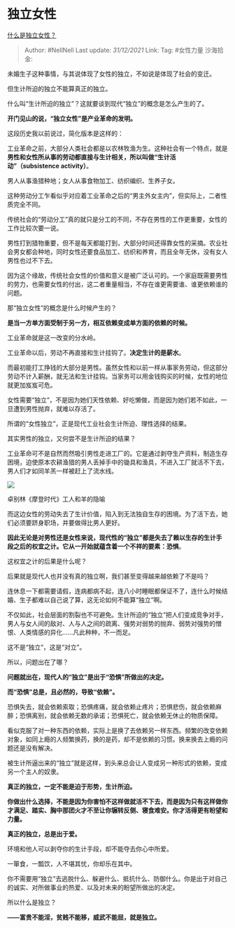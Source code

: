 # 独立女性

[什么是独立女性？](https://www.zhihu.com/question/23223076/answer/2275799698)

> Author: #NellNell
> Last update: *31/12/2021*
> Link:
> Tag: #女性力量 
> 沙海拾金:

未婚生子这种事情，与其说体现了女性的独立，不如说是体现了社会的变迁。

但生计所迫的独立不能算真正的独立。

什么叫“生计所迫的独立”？这就要谈到现代“独立”的概念是怎么产生的了。

**开门见山的说，“独立女性”是产业革命的发明。**

这段历史我以前说过，简化版本是这样的：

工业革命之前，大部分人类社会都是以农林牧渔为生。这种社会有一个特点，就是**男性和女性所从事的劳动都直接与生计相关，所以叫做“生计活动”（subsistence activity）**。

男人从事渔猎种地；女人从事食物加工、纺织编织、生养子女。

这种劳动分工乍看似乎对应着工业革命之后的“男主外女主内”，但实际上，二者性质完全不同。

传统社会的“劳动分工”真的就只是分工的不同，不存在男性的工作更重要，女性的工作比较次要一说。

男性打到猎物重要，但不是每天都能打到，大部分时间还得靠女性的采摘。农业社会男女都会种地，同时女性还要食品加工、纺织和养育，而且全年无休，没有女人男性也过不下去。

因为这个缘故，传统社会女性的价值和意义是被广泛认可的。一个家庭既需要男性的劳力，也需要女性的付出，这二者重量相当，不存在谁更需要谁、谁更依赖谁的问题。

那“独立女性”的概念是什么时候产生的？

**是当一方单方面受制于另一方，相互依赖变成单方面的依赖的时候。**

工业革命就是这一改变的分水岭。

工业革命以后，劳动不再直接和生计挂钩了。**决定生计的是薪水**。

而最初能打工挣钱的大部分是男性。虽然女性和以前一样从事家务劳动，但这部分劳动不计入薪酬，就无法和生计挂钩。当家务可以用金钱购买的时候，女性的地位就更加岌岌可危。

女性需要“独立”，不是因为她们天性依赖、好吃懒做，而是因为她们若不如此，一旦遭到男性抛弃，就难以存活了。

所谓的“女性独立”，正是现代工业社会生计所迫、理性选择的结果。

其实男性的独立，又何尝不是生计所迫的结果？

工业革命可不是自然而然吸引男性走进工厂的。它是通过剥夺生产资料，制造生存困境，迫使原本农耕渔猎的男人丢掉手中的锄具和渔具，不进入工厂就活不下去，男人们才如同羊羔一样被赶上了流水线。

![](https://pic3.zhimg.com/50/v2-4059c53cefc7345533075ee2bbfb7d77_720w.jpg?source=1940ef5c)

卓别林《摩登时代》工人和羊的隐喻

而这边女性的劳动失去了生计价值，陷入到无法独自生存的困境。为了活下去，她们必须要跻身职场，并要做得比男人更好。

**因此无论是对男性还是女性来说，现代性的“独立”都是失去了赖以生存的生计手段之后的权宜之计。它从一开始就蕴含着一个不祥的要素：恐惧**。

这权宜之计的后果是什么呢？

后果就是现代人也并没有真的独立啊，我们甚至变得越来越依赖了不是吗？

连休息一下都需要请假，连病都病不起，连八小时睡眠都保证不了，连什么时候结婚、生子都难以自己说了算，这无论如何不能算“独立”啊。

不仅如此，社会层面的割裂也不可避免。生计所迫的“独立”把人们变成竞争对手，男人与女人间的敌对、人与人之间的疏离、强势对弱势的抛弃、弱势对强势的憎恨、人类情感的异化……凡此种种，不一而足。

这不是“独立”，这是“对立”。

所以，问题出在了哪？

**问题就出在，现代人的“独立”是出于“恐惧”所做出的决定。**

**而“恐惧”总是，且必然的，导致“依赖”。**

恐惧失去，就会依赖索取；恐惧疼痛，就会依赖止疼片；恐惧悲伤，就会依赖麻醉；恐惧离别，就会依赖无数的承诺；恐惧死亡，就会依赖无休止的物质保障。

看似克服了对一种东西的依赖，实际上是换了去依赖另一样东西。频繁的改变依赖对象，如同上瘾的人频繁换药，换的是药，却不是依赖的习惯。换来换去上瘾的问题还是没有解决。

被生计所逼出来的“独立”就是这样，到头来总会让人变成另一种形式的依赖，变成另一个主人的奴隶。

**真正的独立，一定不能是迫于形势，生计所迫。**

**你做出什么选择，不能是因为你害怕不这样做就活不下去，而是因为只有这样做你才满足、踏实、胸中那团火才不至让你辗转反侧、寝食难安。你才活得更有盼望和力量。**

**真正的独立，总是出于爱。**

环境和他人可以剥夺你的生计手段，却不能夺去你心中所爱。

一箪食，一瓢饮，人不堪其忧，你却乐在其中。

你不需要用“独立”去逃脱什么、躲避什么、抵抗什么、防御什么。你是出于对自己的诚实、对所做事业的热爱、以及对未来的盼望所做出的决定。

所以什么是独立？

**——富贵不能淫，贫贱不能移，威武不能屈，就是独立。**
